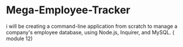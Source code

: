 # Mega-Employee-Tracker
i will be creating a command-line application from scratch to manage a company's employee database, using Node.js, Inquirer, and MySQL. ( module 12)
